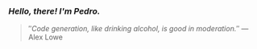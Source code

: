 ### *Hello, there! I'm Pedro.*
> ″*Code generation, like drinking alcohol, is good in moderation.*″
 — Alex Lowe
